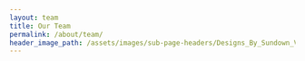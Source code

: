 ```yaml
---
layout: team
title: Our Team
permalink: /about/team/
header_image_path: /assets/images/sub-page-headers/Designs_By_Sundown_View.jpg
---
```


